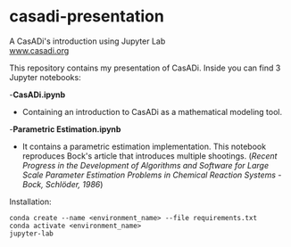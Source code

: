 # casadi-presentation
A CasADi's introduction using Jupyter Lab \
www.casadi.org


This repository contains my presentation of CasADi. Inside you can find 3 Jupyter notebooks:

-**CasADi.ipynb**  
  - Containing an introduction to CasADi as a mathematical modeling tool.
    
-**Parametric Estimation.ipynb**
  - It contains a parametric estimation implementation. This notebook reproduces Bock's article that introduces multiple shootings. (*Recent Progress in the Development of Algorithms and Software for Large Scale Parameter Estimation Problems in Chemical Reaction Systems - Bock, Schlöder, 1986*)


Installation:
```
conda create --name <environment_name> --file requirements.txt
conda activate <environment_name>
jupyter-lab
```

